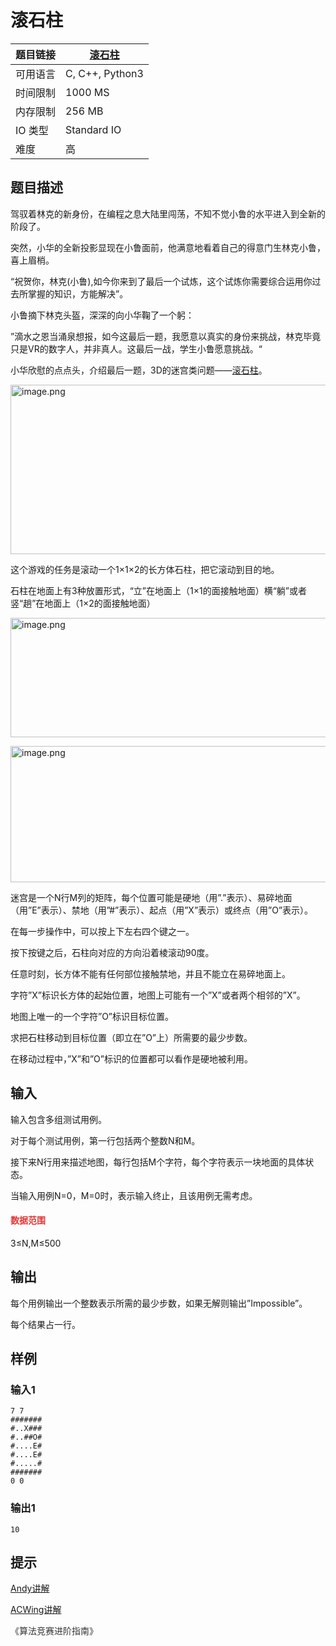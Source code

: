 # 滚石柱

| 题目链接 | [滚石柱](http://xmuoj.com/problem/NQ100) |
| --- | --- |
| 可用语言 | C, C++, Python3 |
| 时间限制 | 1000 MS |
| 内存限制 | 256 MB |
| IO 类型 | Standard IO |
| 难度 | 高 |

## 题目描述

<p>驾驭着林克的新身份，在编程之息大陆里闯荡，不知不觉小鲁的水平进入到全新的阶段了。</p><p>突然，小华的全新投影显现在小鲁面前，他满意地看着自己的得意门生林克小鲁，喜上眉梢。</p><p>“祝贺你，林克(小鲁),如今你来到了最后一个试炼，这个试炼你需要综合运用你过去所掌握的知识，方能解决”。</p><p>小鲁摘下林克头盔，深深的向小华鞠了一个躬：</p><p>”滴水之恩当涌泉想报，如今这最后一题，我愿意以真实的身份来挑战，林克毕竟只是VR的数字人，并非真人。这最后一战，学生小鲁愿意挑战。“</p><p>小华欣慰的点点头，介绍最后一题，3D的迷宫类问题——<a href="https://www.albinoblacksheep.com/games/bloxorz" target="_blank">滚石柱</a>。</p><p><img alt="image.png" src="http://www.xmuoj.com/public/upload/2f88248417.png" width="689" height="271" /><br /></p><p>这个游戏的任务是滚动一个1×1×2的长方体石柱，把它滚动到目的地。</p><p>石柱在地面上有3种放置形式，“立”在地面上（1×1的面接触地面）横“躺”或者竖“趟”在地面上（1×2的面接触地面）</p><p><img alt="image.png" src="http://www.xmuoj.com/public/upload/283bd916f0.png" width="768" height="191" /><br /></p><p><img alt="image.png" src="http://www.xmuoj.com/public/upload/2e32f16d7c.png" width="760" height="218" /><br /></p><p>迷宫是一个N行M列的矩阵，每个位置可能是硬地（用”.”表示）、易碎地面（用”E”表示）、禁地（用”#”表示）、起点（用”X”表示）或终点（用”O”表示）。</p><p>在每一步操作中，可以按上下左右四个键之一。</p><p>按下按键之后，石柱向对应的方向沿着棱滚动90度。</p><p>任意时刻，长方体不能有任何部位接触禁地，并且不能立在易碎地面上。</p><p>字符”X”标识长方体的起始位置，地图上可能有一个”X”或者两个相邻的”X”。</p><p>地图上唯一的一个字符”O”标识目标位置。</p><p>求把石柱移动到目标位置（即立在”O”上）所需要的最少步数。</p><p>在移动过程中，”X”和”O”标识的位置都可以看作是硬地被利用。</p>

## 输入

<p style="margin-left: 0px;">输入包含多组测试用例。</p><p>对于每个测试用例，第一行包括两个整数N和M。</p><p>接下来N行用来描述地图，每行包括M个字符，每个字符表示一块地面的具体状态。</p><p>当输入用例N=0，M=0时，表示输入终止，且该用例无需考虑。</p><h4><span style="color: rgb(227, 55, 55);">数据范围</span></h4><p>3≤N,M≤500</p>

## 输出

<p style="margin-left: 0px;">每个用例输出一个整数表示所需的最少步数，如果无解则输出”Impossible”。</p><p>每个结果占一行。</p>

## 样例

### 输入1

```
7 7
#######
#..X###
#..##O#
#....E#
#....E#
#.....#
#######
0 0
```

### 输出1

```
10
```

## 提示

<p style="margin-left: 0px;"><a href="https://www.bilibili.com/video/BV1oK411V7GF" target="_blank">Andy讲解</a><br /></p><p><a href="https://www.acwing.com/problem/content/video/174/" target="_blank">ACWing讲解</a></p><p><span style="color: rgb(51, 51, 51);">《算法竞赛进阶指南》</span><br /></p>

